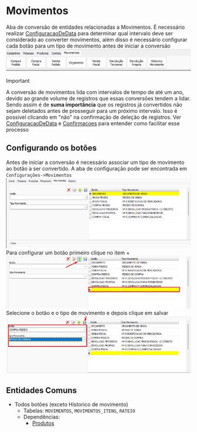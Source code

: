 # Movimentos  
Aba de conversão de entidades relacionadas a Movimentos. É necessário realizar [ConfiguracaoDeData](ConfiguracaoDeData.md) para determinar qual intervalo deve ser considerado ao converter movimentos, além disso é necessário configurar cada botão para um tipo de movimento antes de iniciar a conversão  
![AbaMovimentos.png](./Imagens/AbaMovimentos.png)  
>[!IMPORTANT]  
>A conversão de movimentos lida com intervalos de tempo de até um ano, devido ao grande volume de registros que essas conversões tendem a lidar. Sendo assim é de **suma importância** que os registros já convertidos não sejam deletados antes de prosseguir para um próximo intervalo. Isso é possível clicando em "não" na confirmação de deleção de registros. Ver [ConfiguracaoDeData](ConfiguracaoDeData.md) e [Confirmacoes](Confirmacoes.md) para entender como facilitar esse processo  
  
## Configurando os botões  
Antes de iniciar a conversão é necessário associar um tipo de movimento ao botão a ser convertido. A aba de configuração pode ser encontrada em `Configurações->Movimentos`  
![ConfigurarTipoMov1.png](./Imagens/ConfigurarTipoMov1.png)  
Para configurar um botão primeiro clique no item +  
![ConfigurarTipoMov2.png](./Imagens/ConfigurarTipoMov2.png)  
Selecione o botão e o tipo de movimento e depois clique em salvar  
![ConfigurarTipoMov3.png](./Imagens/ConfigurarTipoMov3.png)  
## Entidades Comuns  
- Todos botões (exceto Historico de movimento)  
    - Tabelas: `MOVIMENTOS`, `MOVIMENTOS_ITENS`, `RATEIO`  
    - Dependências:  
        - [Produtos](./Produtos.md)
